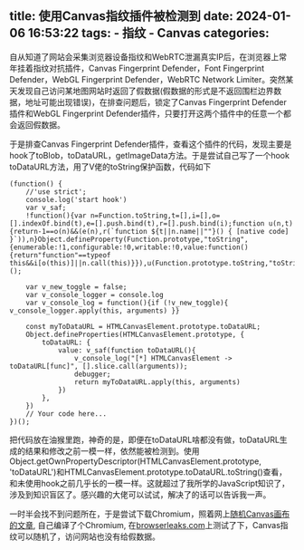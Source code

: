 title: 使用Canvas指纹插件被检测到
date: 2024-01-06 16:53:22
tags:
    - 指纹
    - Canvas
categories:
---
自从知道了网站会采集浏览器设备指纹和WebRTC泄漏真实IP后，在浏览器上常年挂着指纹对抗插件，Canvas Fingerprint Defender，Font Fingerprint Defender，WebGL Fingerprint Defender，WebRTC Network Limiter。突然某天发现自己访问某地图网站时返回了假数据(假数据的形式是不返回围栏边界数据，地址可能出现错误)，在排查问题后，锁定了Canvas Fingerprint Defender插件和WebGL Fingerprint Defender插件，只要打开这两个插件中的任意一个都会返回假数据。

于是排查Canvas Fingerprint Defender插件，查看这个插件的代码，发现主要是hook了toBlob，toDataURL，getImageData方法。于是尝试自己写了一个hook toDataURL方法，用了V佬的toString保护函数，代码如下

```
(function() {
    //'use strict';
    console.log('start hook')
    var v_saf;
    !function(){var n=Function.toString,t=[],i=[],o=[].indexOf.bind(t),e=[].push.bind(t),r=[].push.bind(i);function u(n,t){return-1==o(n)&&(e(n),r(`function ${t||n.name||""}() { [native code] }`)),n}Object.defineProperty(Function.prototype,"toString",{enumerable:!1,configurable:!0,writable:!0,value:function(){return"function"==typeof this&&i[o(this)]||n.call(this)}}),u(Function.prototype.toString,"toString"),v_saf=u}();

    var v_new_toggle = false;
    var v_console_logger = console.log
    var v_console_log = function(){if (!v_new_toggle){ v_console_logger.apply(this, arguments) }}

    const myToDataURL = HTMLCanvasElement.prototype.toDataURL;
    Object.defineProperties(HTMLCanvasElement.prototype, {
        toDataURL: {
            value: v_saf(function toDataURL(){
                v_console_log("[*] HTMLCanvasElement -> toDataURL[func]", [].slice.call(arguments));
                debugger;
                return myToDataURL.apply(this, arguments)
            })
        },
    })
    // Your code here...
})();
```
把代码放在油猴里跑，神奇的是，即便在toDataURL啥都没有做，toDataURL生成的结果和修改之前一模一样，依然能被检测到。使用Object.getOwnPropertyDescriptor(HTMLCanvasElement.prototype, 'toDataURL')和HTMLCanvasElement.prototype.toDataURL.toString()查看，和未使用hook之前几乎长的一模一样。这就超过了我所学的JavaScript知识了，涉及到知识盲区了。感兴趣的大佬可以试试，解决了的话可以告诉我一声。

一时半会找不到问题所在，于是尝试下载Chromium，照着网上[随机Canvas画布的文章](https://blog.csdn.net/weixin_42557907/article/details/123059379), 自己编译了个Chromium, 在[browserleaks.com](https://browserleaks.com/canvas)上测试了下，Canvas指纹可以随机了，访问网站也没有给假数据。
